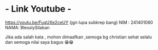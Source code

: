 
# - Link Youtube - 
https://youtu.be/FuqUXe2ceUY (jgn lupa subkrep bang)
NIM : 241401060
NAMA: BlesslySilaban

Jika ada salah kata , mohon dimaafkan ,semoga bg christian sehat selalu dan semoga nilai saya bagus 😁😁

